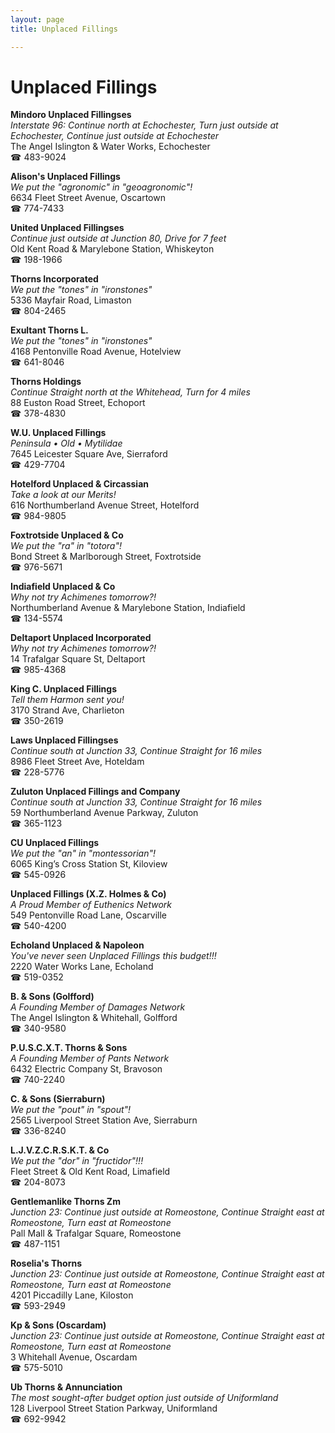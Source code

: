 ```yaml
---
layout: page 
title: Unplaced Fillings

---
```



# Unplaced Fillings


 **Mindoro Unplaced Fillingses**  
_Interstate 96: Continue north at Echochester, Turn just outside at Echochester, Continue just outside at Echochester_  
The Angel Islington & Water Works, Echochester  
☎ 483-9024

**Alison's Unplaced Fillings**  
_We put the "agronomic" in "geoagronomic"!_  
6634 Fleet Street Avenue, Oscartown  
☎ 774-7433

**United Unplaced Fillingses**  
_Continue just outside at Junction 80, Drive for 7 feet_  
Old Kent Road & Marylebone Station, Whiskeyton  
☎ 198-1966

**Thorns Incorporated**  
_We put the "tones" in "ironstones"_  
5336 Mayfair Road, Limaston  
☎ 804-2465

**Exultant Thorns L.**  
_We put the "tones" in "ironstones"_  
4168 Pentonville Road Avenue, Hotelview  
☎ 641-8046

**Thorns Holdings**  
_Continue Straight north at the Whitehead, Turn for 4 miles_  
88 Euston Road Street, Echoport  
☎ 378-4830

**W.U. Unplaced Fillings**  
_Peninsula • Old • Mytilidae_  
7645 Leicester Square Ave, Sierraford  
☎ 429-7704

**Hotelford Unplaced & Circassian**  
_Take a look at our Merits!_  
616 Northumberland Avenue Street, Hotelford  
☎ 984-9805

**Foxtrotside Unplaced & Co**  
_We put the "ra" in "totora"!_  
Bond Street & Marlborough Street, Foxtrotside  
☎ 976-5671

**Indiafield Unplaced & Co**  
_Why not try Achimenes tomorrow?!_  
Northumberland Avenue & Marylebone Station, Indiafield  
☎ 134-5574

**Deltaport Unplaced Incorporated**  
_Why not try Achimenes tomorrow?!_  
14 Trafalgar Square St, Deltaport  
☎ 985-4368

**King C. Unplaced Fillings**  
_Tell them Harmon sent you!_  
3170 Strand Ave, Charlieton  
☎ 350-2619

**Laws Unplaced Fillingses**  
_Continue south at Junction 33, Continue Straight for 16 miles_  
8986 Fleet Street Ave, Hoteldam  
☎ 228-5776

**Zuluton Unplaced Fillings and Company**  
_Continue south at Junction 33, Continue Straight for 16 miles_  
59 Northumberland Avenue Parkway, Zuluton  
☎ 365-1123

**CU Unplaced Fillings**  
_We put the "an" in "montessorian"!_  
6065 King’s Cross Station St, Kiloview  
☎ 545-0926

**Unplaced Fillings (X.Z. Holmes & Co)**  
_A Proud Member of Euthenics Network_  
549 Pentonville Road Lane, Oscarville  
☎ 540-4200

**Echoland Unplaced & Napoleon**  
_You've never seen Unplaced Fillings this budget!!!_  
2220 Water Works Lane, Echoland  
☎ 519-0352

**B. & Sons (Golfford)**  
_A Founding Member of Damages Network_  
The Angel Islington & Whitehall, Golfford  
☎ 340-9580

**P.U.S.C.X.T. Thorns & Sons**  
_A Founding Member of Pants Network_  
6432 Electric Company St, Bravoson  
☎ 740-2240

**C. & Sons (Sierraburn)**  
_We put the "pout" in "spout"!_  
2565 Liverpool Street Station Ave, Sierraburn  
☎ 336-8240

**L.J.V.Z.C.R.S.K.T. & Co**  
_We put the "dor" in "fructidor"!!!_  
Fleet Street & Old Kent Road, Limafield  
☎ 204-8073

**Gentlemanlike Thorns Zm**  
_Junction 23: Continue just outside at Romeostone, Continue Straight east at Romeostone, Turn east at Romeostone_  
Pall Mall & Trafalgar Square, Romeostone  
☎ 487-1151

**Roselia's Thorns**  
_Junction 23: Continue just outside at Romeostone, Continue Straight east at Romeostone, Turn east at Romeostone_  
4201 Piccadilly Lane, Kiloston  
☎ 593-2949

**Kp & Sons (Oscardam)**  
_Junction 23: Continue just outside at Romeostone, Continue Straight east at Romeostone, Turn east at Romeostone_  
3 Whitehall Avenue, Oscardam  
☎ 575-5010

**Ub Thorns & Annunciation**  
_The most sought-after budget option just outside of Uniformland_  
128 Liverpool Street Station Parkway, Uniformland  
☎ 692-9942

